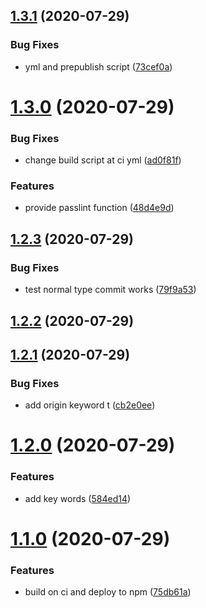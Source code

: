 ## [1.3.1](https://github.com/ShangWeiTsai/npmtest/compare/v1.3.0...v1.3.1) (2020-07-29)


### Bug Fixes

* yml and prepublish script ([73cef0a](https://github.com/ShangWeiTsai/npmtest/commit/73cef0aeb894d0d7937c078619d867cd9585628f))

# [1.3.0](https://github.com/ShangWeiTsai/npmtest/compare/v1.2.3...v1.3.0) (2020-07-29)


### Bug Fixes

* change build script at ci yml ([ad0f81f](https://github.com/ShangWeiTsai/npmtest/commit/ad0f81fa7dbe13689836cf820bed494ab9ce6fbf))


### Features

* provide passlint function ([48d4e9d](https://github.com/ShangWeiTsai/npmtest/commit/48d4e9d7010847773d034478d288a792930d4a80))

## [1.2.3](https://github.com/ShangWeiTsai/npmtest/compare/v1.2.2...v1.2.3) (2020-07-29)


### Bug Fixes

* test normal type commit works ([79f9a53](https://github.com/ShangWeiTsai/npmtest/commit/79f9a53fba217b0fcd6f459476c9d889f6be579d))

## [1.2.2](https://github.com/ShangWeiTsai/npmtest/compare/v1.2.1...v1.2.2) (2020-07-29)

## [1.2.1](https://github.com/ShangWeiTsai/npmtest/compare/v1.2.0...v1.2.1) (2020-07-29)


### Bug Fixes

* add origin keyword t ([cb2e0ee](https://github.com/ShangWeiTsai/npmtest/commit/cb2e0eeb8252956c253951c03b0c60f062cda399))

# [1.2.0](https://github.com/ShangWeiTsai/npmtest/compare/v1.1.0...v1.2.0) (2020-07-29)


### Features

* add key words ([584ed14](https://github.com/ShangWeiTsai/npmtest/commit/584ed14814c7096ed0eceb7139a0ea60de66ff55))

# [1.1.0](https://github.com/ShangWeiTsai/npmtest/compare/v1.0.0...v1.1.0) (2020-07-29)


### Features

* build on ci and deploy to npm ([75db61a](https://github.com/ShangWeiTsai/npmtest/commit/75db61aab0be1dc962568a67566c9578c704f62e))
